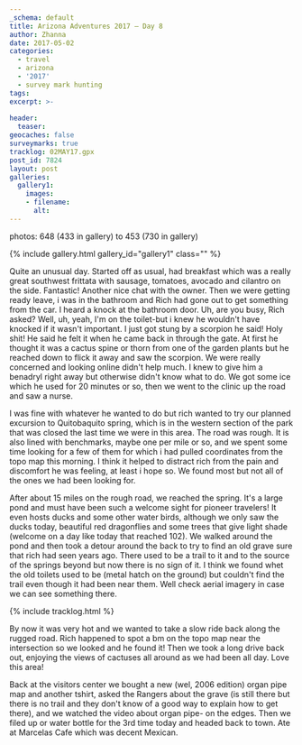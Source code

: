 ```yaml
---
_schema: default
title: Arizona Adventures 2017 – Day 8
author: Zhanna
date: 2017-05-02
categories:
  - travel
  - arizona
  - '2017'
  - survey mark hunting
tags:
excerpt: >-
  
header:
  teaser:
geocaches: false
surveymarks: true
tracklog: 02MAY17.gpx
post_id: 7824
layout: post
galleries:
  gallery1:
    images:
    - filename: 
      alt: 
---
```


photos: 648 (433 in gallery) to 453 (730 in gallery)

{% include gallery.html gallery_id="gallery1" class="" %}

Quite an unusual day. Started off as usual,  had breakfast which was a really great southwest frittata with sausage,  tomatoes, avocado and cilantro on the side.  Fantastic! Another nice chat with the owner.  Then we were getting ready leave,  i was in the bathroom and Rich had gone out to get something from the car.  I heard a knock at the bathroom door.  Uh, are you busy,  Rich asked? Well, uh, yeah, I'm on the toilet-but i knew he wouldn't have knocked if it wasn't important.  I just got stung by a scorpion  he said! Holy shit! He said he felt it when he came back in through the gate.  At first he thought it was a cactus spine or thorn from one of the garden plants but he reached down to flick it away and saw the scorpion. We were really concerned and looking online didn't help much.  I knew to give him a benadryl right away but otherwise didn't know what to do. We got some ice which he used for 20 minutes or so,  then we went to the clinic up the road and saw a nurse. 

I was fine with whatever he wanted to do but rich wanted to try our planned excursion to Quitobaquito spring, which is in the western section of the park that was closed the last time we were in this area.  The road was rough. It is also lined with benchmarks,  maybe one per mile or so, and we spent some time looking for a few of them for which i had pulled coordinates from the topo map this morning. I think it helped to distract rich from the pain and discomfort he was feeling,  at least i hope so.  We found most but not all of the ones we had been looking for. 

After about 15 miles on the rough road, we reached the spring. It's a large pond and must have been such a welcome sight for pioneer travelers!  It even hosts ducks and some other water birds, although we only saw the ducks today, beautiful red dragonflies and some trees that give light shade  (welcome on a day like today that reached 102). We walked around the pond and then took a detour around the back to try to find an old grave sure that rich had seen years ago. There used to be a trail to it and to the source of the springs beyond but now there is no sign of it.  I think we found whet the old toilets used to be (metal hatch on the ground) but couldn't find the trail even though it had been near them. Well check aerial imagery in case we can see something there.

{% include tracklog.html %}

By now it was very hot and we wanted to take a slow ride back along the rugged road. Rich happened to spot a bm on the topo map near the intersection so we looked and he found it! Then we took a long drive back out, enjoying the views of cactuses all around as we had been all day. Love this area!

Back at the visitors center we bought a new (wel, 2006 edition) organ pipe map and another tshirt, asked the Rangers about the grave (is still there but there is no trail and they don't know of a good way to explain how to get there), and we watched the video about organ pipe- on the edges. Then we filed up or water bottle for the 3rd time today and headed back to town. Ate at Marcelas Cafe which was decent Mexican.

